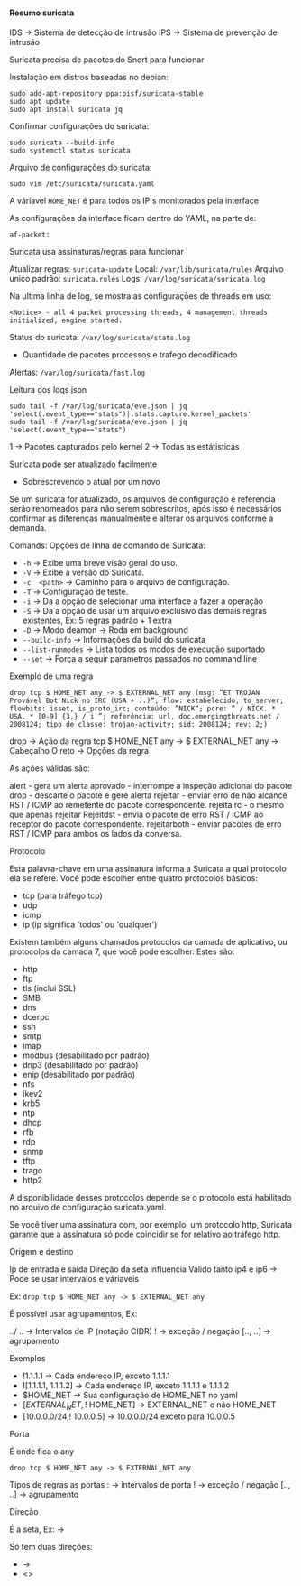 #### Resumo suricata

IDS -> Sistema de detecção de intrusão
IPS -> Sistema de prevenção de intrusão

Suricata precisa de pacotes do Snort para funcionar

Instalação em distros baseadas no debian:
```
sudo add-apt-repository ppa:oisf/suricata-stable
sudo apt update
sudo apt install suricata jq
```

Confirmar configurações do suricata:
```
sudo suricata --build-info
sudo systemctl status suricata
```

Arquivo de configurações do suricata:
```
sudo vim /etc/suricata/suricata.yaml
```
A váriavel ```HOME_NET``` é para todos os IP's monitorados pela interface

As configurações da interface ficam dentro do YAML, na parte de:
```
af-packet:
```

Suricata usa assinaturas/regras para funcionar

Atualizar regras: ```suricata-update```
Local: ```/var/lib/suricata/rules```
Arquivo unico padrão: ```suricata.rules```
Logs: ```/var/log/suricata/suricata.log```

Na ultima linha de log, se mostra as configurações de threads em uso:
```
<Notice> - all 4 packet processing threads, 4 management threads initialized, engine started.
```

Status do suricata: ```/var/log/suricata/stats.log```
* Quantidade de pacotes processos e trafego decodificado

Alertas: ```/var/log/suricata/fast.log```

Leitura dos logs json
```
sudo tail -f /var/log/suricata/eve.json | jq 'select(.event_type=="stats")|.stats.capture.kernel_packets'
sudo tail -f /var/log/suricata/eve.json | jq 'select(.event_type=="stats")
```
1 -> Pacotes capturados pelo kernel
2 -> Todas as estátisticas

Suricata pode ser atualizado facilmente
- Sobrescrevendo o atual por um novo

Se um suricata for atualizado, os arquivos de configuração e referencia serão renomeados para não serem sobrescritos, após isso é necessários confirmar as diferenças manualmente e alterar os arquivos conforme a demanda.

Comands:
Opções de linha de comando de Suricata:

* ```-h``` -> Exibe uma breve visão geral do uso.
* ```-V``` -> Exibe a versão do Suricata.
* ```-c  <path>``` -> Caminho para o arquivo de configuração.
* ```-T``` -> Configuração de teste.
* ```-i``` -> Da a opção de selecionar uma interface a fazer a operação
* ```-S``` -> Da a opção de usar um arquivo exclusivo das demais regras existentes, Ex: 5 regras padrão + 1 extra
* ```-D``` -> Modo deamon -> Roda em background
* ```--build-info``` -> Informações da build do suricata
* ```--list-runmodes``` -> Lista todos os modos de execução suportado
* ```--set``` -> Força a seguir parametros passados no command line 

Exemplo de uma regra

```
drop tcp $ HOME_NET any -> $ EXTERNAL_NET any (msg: ”ET TROJAN Provável Bot Nick no IRC (USA + ..)”; flow: estabelecido, to_server; flowbits: isset, is_proto_irc; conteúdo: ”NICK“; pcre: ” / NICK. * USA. * [0-9] {3,} / i ”; referência: url, doc.emergingthreats.net / 2008124; tipo de classe: trojan-activity; sid: 2008124; rev: 2;)
```

drop -> Ação da regra
tcp $ HOME_NET any -> $ EXTERNAL_NET any -> Cabeçalho
O reto -> Opções da regra

As ações válidas são:

alert - gera um alerta
aprovado - interrompe a inspeção adicional do pacote
drop - descarte o pacote e gere alerta
rejeitar - enviar erro de não alcance RST / ICMP ao remetente do pacote correspondente.
rejeita rc - o mesmo que apenas rejeitar
Rejeitdst - envia o pacote de erro RST / ICMP ao receptor do pacote correspondente.
rejeitarboth - enviar pacotes de erro RST / ICMP para ambos os lados da conversa.

Protocolo

Esta palavra-chave em uma assinatura informa a Suricata a qual protocolo ela se refere. Você pode escolher entre quatro protocolos básicos:

* tcp (para tráfego tcp)
* udp
* icmp
* ip (ip significa 'todos' ou 'qualquer')

Existem também alguns chamados protocolos da camada de aplicativo, ou protocolos da camada 7, que você pode escolher. Estes são:

* http
* ftp
* tls (inclui SSL)
* SMB
* dns
* dcerpc
* ssh
* smtp
* imap
* modbus (desabilitado por padrão)
* dnp3 (desabilitado por padrão)
* enip (desabilitado por padrão)
* nfs
* ikev2
* krb5
* ntp
* dhcp
* rfb
* rdp
* snmp
* tftp
* trago
* http2

A disponibilidade desses protocolos depende se o protocolo está habilitado no arquivo de configuração suricata.yaml.

Se você tiver uma assinatura com, por exemplo, um protocolo http, Suricata garante que a assinatura só pode coincidir se for relativo ao tráfego http.


Origem e destino

Ip de entrada e saida
Direção da seta influencia
Valido tanto ip4 e ip6 -> Pode se usar intervalos e váriaveis

Ex: ```drop tcp $ HOME_NET any -> $ EXTERNAL_NET any```

É possível usar agrupamentos, Ex:

../ .. -> Intervalos de IP (notação CIDR)
! -> exceção / negação
[.., ..] -> agrupamento


Exemplos
* !1.1.1.1	-> Cada endereço IP, exceto 1.1.1.1
* ![1.1.1.1, 1.1.1.2] -> Cada endereço IP, exceto 1.1.1.1 e 1.1.1.2
* $HOME_NET -> Sua configuração de HOME_NET no yaml
* [$EXTERNAL_NET,!$ HOME_NET] -> EXTERNAL_NET e não HOME_NET
* [10.0.0.0/24,! 10.0.0.5] -> 10.0.0.0/24 exceto para 10.0.0.5


Porta

É onde fica o any
```
drop tcp $ HOME_NET any -> $ EXTERNAL_NET any
```

Tipos de regras as portas
: -> intervalos de porta
! -> exceção / negação
[.., ..] -> agrupamento


Direção

É a seta, Ex: ->

Só tem duas direções:
* ->
* <>

